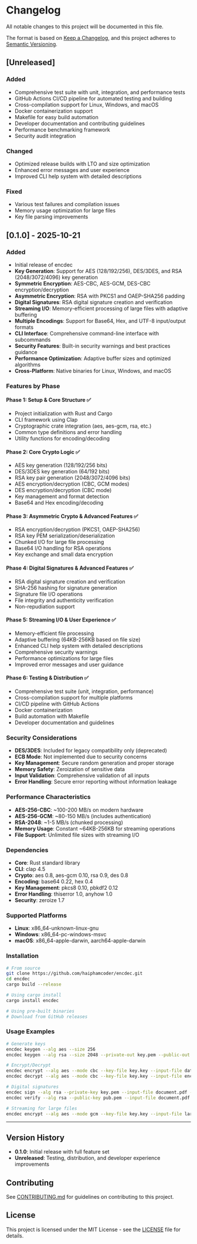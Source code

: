 # Changelog

All notable changes to this project will be documented in this file.

The format is based on [Keep a Changelog](https://keepachangelog.com/en/1.0.0/),
and this project adheres to [Semantic Versioning](https://semver.org/spec/v2.0.0.html).

## [Unreleased]

### Added

- Comprehensive test suite with unit, integration, and performance tests
- GitHub Actions CI/CD pipeline for automated testing and building
- Cross-compilation support for Linux, Windows, and macOS
- Docker containerization support
- Makefile for easy build automation
- Developer documentation and contributing guidelines
- Performance benchmarking framework
- Security audit integration

### Changed

- Optimized release builds with LTO and size optimization
- Enhanced error messages and user experience
- Improved CLI help system with detailed descriptions

### Fixed

- Various test failures and compilation issues
- Memory usage optimization for large files
- Key file parsing improvements

## [0.1.0] - 2025-10-21

### Added

- Initial release of encdec
- **Key Generation**: Support for AES (128/192/256), DES/3DES, and RSA (2048/3072/4096) key generation
- **Symmetric Encryption**: AES-CBC, AES-GCM, DES-CBC encryption/decryption
- **Asymmetric Encryption**: RSA with PKCS1 and OAEP-SHA256 padding
- **Digital Signatures**: RSA digital signature creation and verification
- **Streaming I/O**: Memory-efficient processing of large files with adaptive buffering
- **Multiple Encodings**: Support for Base64, Hex, and UTF-8 input/output formats
- **CLI Interface**: Comprehensive command-line interface with subcommands
- **Security Features**: Built-in security warnings and best practices guidance
- **Performance Optimization**: Adaptive buffer sizes and optimized algorithms
- **Cross-Platform**: Native binaries for Linux, Windows, and macOS

### Features by Phase

#### Phase 1: Setup & Core Structure ✅

- Project initialization with Rust and Cargo
- CLI framework using Clap
- Cryptographic crate integration (aes, aes-gcm, rsa, etc.)
- Common type definitions and error handling
- Utility functions for encoding/decoding

#### Phase 2: Core Crypto Logic ✅

- AES key generation (128/192/256 bits)
- DES/3DES key generation (64/192 bits)
- RSA key pair generation (2048/3072/4096 bits)
- AES encryption/decryption (CBC, GCM modes)
- DES encryption/decryption (CBC mode)
- Key management and format detection
- Base64 and Hex encoding/decoding

#### Phase 3: Asymmetric Crypto & Advanced Features ✅

- RSA encryption/decryption (PKCS1, OAEP-SHA256)
- RSA key PEM serialization/deserialization
- Chunked I/O for large file processing
- Base64 I/O handling for RSA operations
- Key exchange and small data encryption

#### Phase 4: Digital Signatures & Advanced Features ✅

- RSA digital signature creation and verification
- SHA-256 hashing for signature generation
- Signature file I/O operations
- File integrity and authenticity verification
- Non-repudiation support

#### Phase 5: Streaming I/O & User Experience ✅

- Memory-efficient file processing
- Adaptive buffering (64KB-256KB based on file size)
- Enhanced CLI help system with detailed descriptions
- Comprehensive security warnings
- Performance optimizations for large files
- Improved error messages and user guidance

#### Phase 6: Testing & Distribution ✅

- Comprehensive test suite (unit, integration, performance)
- Cross-compilation support for multiple platforms
- CI/CD pipeline with GitHub Actions
- Docker containerization
- Build automation with Makefile
- Developer documentation and guidelines

### Security Considerations

- **DES/3DES**: Included for legacy compatibility only (deprecated)
- **ECB Mode**: Not implemented due to security concerns
- **Key Management**: Secure random generation and proper storage
- **Memory Safety**: Zeroization of sensitive data
- **Input Validation**: Comprehensive validation of all inputs
- **Error Handling**: Secure error reporting without information leakage

### Performance Characteristics

- **AES-256-CBC**: ~100-200 MB/s on modern hardware
- **AES-256-GCM**: ~80-150 MB/s (includes authentication)
- **RSA-2048**: ~1-5 MB/s (chunked processing)
- **Memory Usage**: Constant ~64KB-256KB for streaming operations
- **File Support**: Unlimited file sizes with streaming I/O

### Dependencies

- **Core**: Rust standard library
- **CLI**: clap 4.5
- **Crypto**: aes 0.8, aes-gcm 0.10, rsa 0.9, des 0.8
- **Encoding**: base64 0.22, hex 0.4
- **Key Management**: pkcs8 0.10, pbkdf2 0.12
- **Error Handling**: thiserror 1.0, anyhow 1.0
- **Security**: zeroize 1.7

### Supported Platforms

- **Linux**: x86_64-unknown-linux-gnu
- **Windows**: x86_64-pc-windows-msvc
- **macOS**: x86_64-apple-darwin, aarch64-apple-darwin

### Installation

```bash
# From source
git clone https://github.com/haiphamcoder/encdec.git
cd encdec
cargo build --release

# Using cargo install
cargo install encdec

# Using pre-built binaries
# Download from GitHub releases
```

### Usage Examples

```bash
# Generate keys
encdec keygen --alg aes --size 256
encdec keygen --alg rsa --size 2048 --private-out key.pem --public-out pub.pem

# Encrypt/Decrypt
encdec encrypt --alg aes --mode cbc --key-file key.key --input-file data.txt --output-file encrypted.bin
encdec decrypt --alg aes --mode cbc --key-file key.key --input-file encrypted.bin --output-file decrypted.txt

# Digital signatures
encdec sign --alg rsa --private-key key.pem --input-file document.pdf --output-sig signature.sig
encdec verify --alg rsa --public-key pub.pem --input-file document.pdf --signature signature.sig

# Streaming for large files
encdec encrypt --alg aes --mode gcm --key-file key.key --input-file large_file.iso --output-file encrypted.iso --stream
```

---

## Version History

- **0.1.0**: Initial release with full feature set
- **Unreleased**: Testing, distribution, and developer experience improvements

## Contributing

See [CONTRIBUTING.md](CONTRIBUTING.md) for guidelines on contributing to this project.

## License

This project is licensed under the MIT License - see the [LICENSE](LICENSE) file for details.
